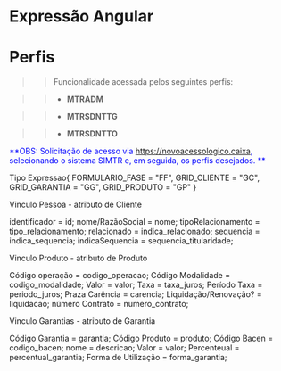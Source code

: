 # Expressão Angular

# Perfis

>> Funcionalidade acessada pelos seguintes perfis: 
	  
>> + **MTRADM**
 
>> + **MTRSDNTTG**

>> + **MTRSDNTTO**

<span style="color:blue">**OBS: Solicitação de acesso via <span style="color:blue">https://novoacessologico.caixa</span>, selecionando o sistema SIMTR e, em seguida, os perfis desejados. **</span>



Tipo Expressao{
    FORMULARIO_FASE = "FF",
    GRID_CLIENTE 	= "GC",
    GRID_GARANTIA 	= "GG",
    GRID_PRODUTO 	= "GP"
}

Vinculo Pessoa - atributo de Cliente

identificador 		= id;
nome/RazãoSocial 	= nome;
tipoRelacionamento 	= tipo_relacionamento;
relacionado 		= indica_relacionado;
sequencia 			= indica_sequencia;
indicaSequencia 	= sequencia_titularidade;


Vinculo Produto - atributo de Produto

Código operação			= codigo_operacao;
Código Modalidade 		= codigo_modalidade;
Valor 					= valor;
Taxa 					= taxa_juros;
Período Taxa 			= periodo_juros;
Praza Carência 			= carencia;
Liquidação/Renovação? 	= liquidacao;
número Contrato 		=  numero_contrato;


Vinculo Garantias  - atributo de Garantia

Código Garantia 	= garantia;
Código Produto 		= produto;
Código Bacen 		= codigo_bacen;
nome 				= descricao;
Valor 				= valor;
Percenteual 		= percentual_garantia;
Forma de Utilização = forma_garantia;






